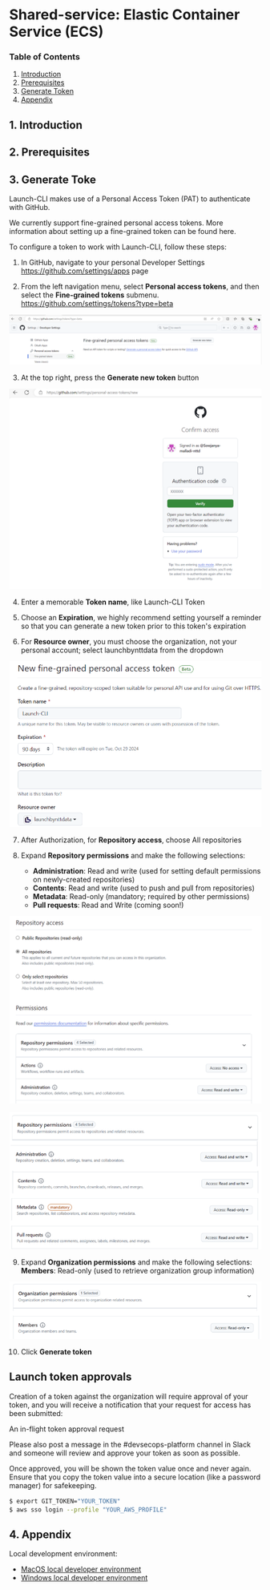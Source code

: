 # Shared-service: Elastic Container Service (ECS)
### **Table of Contents**
1. [Introduction](#1-introduction)
2. [Prerequisites](#2-Prerequisites)
3. [Generate Token](#3-generate-token)  
4. [Appendix](#5-appendix)
## 1. **Introduction**

## 2. **Prerequisites**

## 3. **Generate Toke**
Launch-CLI makes use of a Personal Access Token (PAT) to authenticate with GitHub.

We currently support fine-grained personal access tokens. More information about setting up a fine-grained token can be found here.

To configure a token to work with Launch-CLI, follow these steps:

1. In GitHub, navigate to your personal Developer Settings https://github.com/settings/apps page

2. From the left navigation menu, select **Personal access tokens**, and then select the **Fine-grained tokens** submenu. https://github.com/settings/tokens?type=beta

<p align="center">
  <img src="./pictures/img.png" /> 
</p>


3. At the top right, press the **Generate new token** button

<p align="center">
  <img src="./pictures/img_1.png" /> 
</p>

4. Enter a memorable **Token name**, like Launch-CLI Token

5. Choose an **Expiration**, we highly recommend setting yourself a reminder so that you can generate a new token prior to this token's expiration

6. For **Resource owner**, you must choose the organization, not your personal account; select launchbynttdata from the dropdown

<p align="center">
  <img src="./pictures/img_2.png" /> 
</p>

7. After Authorization, for **Repository access**, choose All repositories

8. Expand **Repository permissions** and make the following selections:

   * **Administration**: Read and write (used for setting default permissions on newly-created repositories)
   * **Contents**: Read and write (used to push and pull from repositories)
   * **Metadata**: Read-only (mandatory; required by other permissions)
   * **Pull requests**: Read and Write (coming soon!)

<p align="center">
  <img src="./pictures/img_3.png" /> 
</p>
<p align="center">
  <img src="./pictures/img_5.png" /> 
</p>

9. Expand **Organization permissions** and make the following selections:
   **Members**: Read-only (used to retrieve organization group information)

<p align="center">
  <img src="./pictures/img_4.png" /> 
</p>

10. Click **Generate token**

## Launch token approvals
Creation of a token against the organization will require approval of your token, and you will receive a notification that your request for access has been submitted:

An in-flight token approval request

Please also post a message in the #devsecops-platform channel in Slack and someone will review and approve your token as soon as possible.

Once approved, you will be shown the token value once and never again. Ensure that you copy the token value into a secure location (like a password manager) for safekeeping.


```sh
$ export GIT_TOKEN="YOUR_TOKEN"
$ aws sso login --profile "YOUR_AWS_PROFILE"
```

## 4. **Appendix**
Local development environment:  
- [MacOS local developer environment](./../../mac/README.md)
- [Windows local developer environment](./../../windows/README.md)
